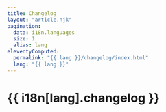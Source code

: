 ```yaml
---
title: Changelog
layout: "article.njk"
pagination:
  data: i18n.languages
  size: 1
  alias: lang
eleventyComputed:
  permalink: "{{ lang }}/changelog/index.html"
  lang: "{{ lang }}"
---
```


# {{ i18n[lang].changelog }}

